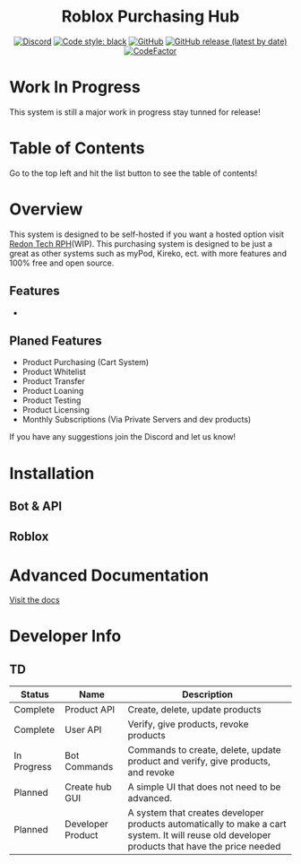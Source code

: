 <h1 align="center">Roblox Purchasing Hub</h1>

<div align="center">
  
  [![Discord](https://img.shields.io/discord/536555061510144020?label=discord&logo=discord&style=for-the-badge)](https://discord.gg/Eb384Xw)
  [![Code style: black](https://img.shields.io/badge/code%20style-black-000000.svg?style=for-the-badge)](https://github.com/psf/black)
  [![GitHub](https://img.shields.io/github/license/redon-tech/Roblox-Purchasing-Hub?style=for-the-badge)](https://mit-license.org/)
  [![GitHub release (latest by date)](https://img.shields.io/github/v/release/redon-tech/Roblox-Purchasing-Hub?style=for-the-badge)](https://github.com/Redon-Tech/Roblox-Purchasing-Hub/releases)
  [![CodeFactor](https://img.shields.io/codefactor/grade/github/Redon-Tech/Roblox-Purchasing-Hub/development?style=for-the-badge)](https://www.codefactor.io/repository/github/redon-tech/roblox-purchasing-hub/overview/development)
  
</div>

# Work In Progress

This system is still a major work in progress stay tunned for release!

# Table of Contents

Go to the top left and hit the list button to see the table of contents!

# Overview

This system is designed to be self-hosted if you want a hosted option visit [Redon Tech RPH](https://rph.redon.tech)(WIP).
This purchasing system is designed to be just a great as other systems such as myPod, Kireko, ect. with more features and 100% free and open source.

## Features

- 

## Planed Features

- Product Purchasing (Cart System)
- Product Whitelist
- Product Transfer
- Product Loaning
- Product Testing
- Product Licensing
- Monthly Subscriptions (Via Private Servers and dev products)

If you have any suggestions join the Discord and let us know!

# Installation

## Bot & API



## Roblox



# Advanced Documentation

[Visit the docs](https://redon-tech.github.io/RPH-Docs/)

# Developer Info

## TD

| Status      | Name              | Description                                                                                                                                   |
| ----------- | ----------------- | --------------------------------------------------------------------------------------------------------------------------------------------- |
| Complete    | Product API       | Create, delete, update products                                                                                                               |
| Complete    | User API          | Verify, give products, revoke products                                                                                                        |
| In Progress | Bot Commands      | Commands to create, delete, update product and verify, give products, and revoke                                                              |
| Planned     | Create hub GUI    | A simple UI that does not need to be advanced.                                                                                                |
| Planned     | Developer Product | A system that creates developer products automatically to make a cart system. It will reuse old developer products that have the price needed |